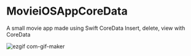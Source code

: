 # MovieiOSAppCoreData
A small movie app made using Swift CoreData
Insert, delete, view with CoreData

![ezgif com-gif-maker](https://user-images.githubusercontent.com/57355321/200113194-153e1592-a598-4e61-a124-81428de55b7e.gif)
